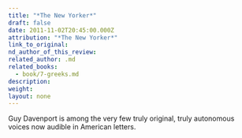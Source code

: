 ```yaml
---
title: "*The New Yorker*"
draft: false
date: 2011-11-02T20:45:00.000Z
attribution: "*The New Yorker*"
link_to_original:
nd_author_of_this_review:
related_author: .md
related_books:
  - book/7-greeks.md
description:
weight:
layout: none
---
```

Guy Davenport is among the very few truly original, truly autonomous voices now audible in American letters.

